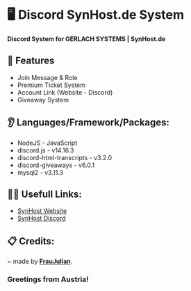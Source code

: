 # 🖥️ Discord SynHost.de System  
  
**Discord System for GERLACH SYSTEMS | SynHost.de**

## 👀 Features
- Join Message & Role
- Premium Ticket System
- Account Link (Website - Discord)
- Giveaway System

## 👂 Languages/Framework/Packages:
- NodeJS - JavaScript
- discord.js - v14.16.3
- discord-html-transcripts - v3.2.0
- discord-giveaways - v6.0.1
- mysql2 - v3.11.3

## 🙋‍♂️ Usefull Links:
- [SynHost Website](https://synhost.de/)
- [SynHost Discord](https://discord.gg/ByJhNavpsd)

## 📋 Credits:
~ made by [**FrauJulian**](https://fraujulian.xyz/).  

### Greetings from Austria!
